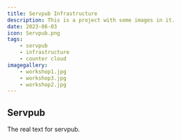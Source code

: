 ```yaml
---
title: Servpub Infrastructure
description: This is a project with some images in it.
date: 2023-06-03
icon: Servpub.png
tags: 
    - servpub
    - infrastructure
    - counter cloud
imagegallery: 
    - workshop1.jpg
    - workshop3.jpg
    - workshop2.jpg
---
```


## Servpub

The real text for servpub.


